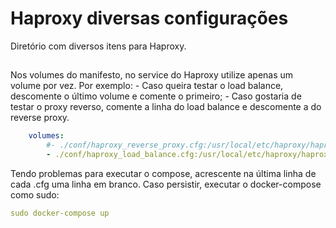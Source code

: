 # Haproxy diversas configurações
Diretório com diversos itens para Haproxy.

##
Nos volumes do manifesto, no service do Haproxy utilize apenas um volume por vez.
Por exemplo: 
    - Caso queira testar o load balance, descomente o último volume e comente o primeiro;
    - Caso gostaria de testar o proxy reverso, comente a linha do load balance e descomente a do reverse proxy.
```yaml
    volumes:
        #- ./conf/haproxy_reverse_proxy.cfg:/usr/local/etc/haproxy/haproxy.cfg #(Escolher entre o load balance ou proxy reverso para testar)
        - ./conf/haproxy_load_balance.cfg:/usr/local/etc/haproxy/haproxy.cfg #(Escolher entre o load balance ou proxy reverso para testar)
```

Tendo problemas para executar o compose, acrescente na última linha de cada .cfg uma linha em branco.
Caso persistir, executar o docker-compose como sudo:
```yaml
sudo docker-compose up
```
